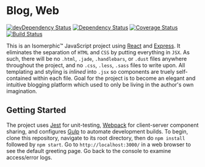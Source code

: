 Blog, Web
===

[![devDependency Status](https://david-dm.org/lihengl/blog-web/dev-status.svg)](https://david-dm.org/lihengl/blog-web#info=devDependencies)
[![Dependency Status](https://david-dm.org/lihengl/blog-web.svg)](https://david-dm.org/lihengl/blog-web)
[![Coverage Status](https://coveralls.io/repos/lihengl/blog-web/badge.svg?branch=release)](https://coveralls.io/r/lihengl/blog-web?branch=release)
[![Build Status](https://travis-ci.org/lihengl/blog-web.svg?branch=release)](https://travis-ci.org/lihengl/blog-web)

This is an Isomerphic&trade; JavaScript project using [React](http://facebook.github.io/react/) and [Express](http://expressjs.com/). It eliminates the separation of `HTML` and `CSS` by putting everything in `JSX`. As such, there will be no `.html`, `.jade`, `.handlebars`, or `.dust` files anywhere throughout the project, and no `.css`, `.less`, `.sass` files to write upon. All templating and styling is *inlined* into `.jsx` so components are truely self-contained within each file. Goal for the project is to become an elegant and intuitive blogging platform which used to only be living in the author's own imagination.

Getting Started
---

The project uses [Jest](https://facebook.github.io/jest/) for unit-testing, [Webpack](http://webpack.github.io/) for client-server component sharing, and configures [Gulp](http://gulpjs.com/) to automate development builds. To begin, clone this repository, navigate to its root directory, then do `npm install` followed by `npm start`. Go to `http://localhost:3000/` in a web browser to see the default greeting page. Go back to the console to examine access/error logs.
